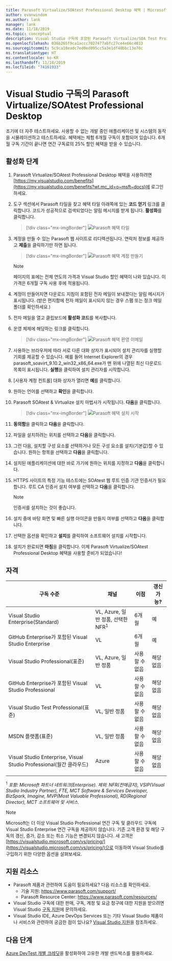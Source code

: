 ```yaml
---
title: Parasoft Virtualize/SOAtest Professional Desktop 혜택 | Microsoft Docs
author: evanwindom
ms.author: lank
manager: lank
ms.date: 11/18/2019
ms.topic: conceptual
description: Visual Studio 구독에 포함된 Parasoft Virtualize/SOA Test Professional 구독을 활성화하는 방법을 알아봅니다.
ms.openlocfilehash: 036b265f9ca1accc7027477abfc27ce4e66c4033
ms.sourcegitcommit: 5c9ca18eadc7ed0ed095cc5a3e1df40bbc13e70c
ms.translationtype: HT
ms.contentlocale: ko-KR
ms.lasthandoff: 11/18/2019
ms.locfileid: "74161933"
---
```

# <a name="parasoft-virtualizesoatest-professional-desktop-in-visual-studio-subscriptions"></a>Visual Studio 구독의 Parasoft Virtualize/SOAtest Professional Desktop

조기에 더 자주 테스트하세요.  사용할 수 없는 개발 중인 애플리케이션 및 시스템의 동작을 시뮬레이션하고 테스트하세요.  혜택에는 체험 6개월 구독이 포함되어 있습니다.  6개월 구독 기간이 끝나면 연간 구독료의 25% 할인 혜택을 받을 수 있습니다.

## <a name="activation-steps"></a>활성화 단계

1. Parasoft Virtualize/SOAtest Professional Desktop 혜택을 사용하려면 [https://my.visualstudio.com/benefits](https://my.visualstudio.com/benefits?wt.mc_id=o~msft~docs)에 로그인하세요.

2. 도구 섹션에서 Parasoft 타일을 찾고 혜택 타일 아래쪽에 있는 **코드 얻기** 링크를 클릭합니다.   코드가 성공적으로 검색되었다는 알림 메시지를 받게 됩니다.  **활성화**를 클릭합니다.
   > [!div class="mx-imgBorder"]
   > ![Parasoft 혜택 타일](_img/vs-parasoft/vs-parasoft-tile.png)

3. 계정을 만들 수 있는 Parasoft 웹 사이트로 리디렉션됩니다.  연락처 정보를 제공하고 **제출**을 클릭하기만 하면 됩니다.
   > [!div class="mx-imgBorder"]
   > ![Parasoft 혜택 계정 만들기](_img/vs-parasoft/vs-parasoft-new-account.png)

   > [!Note]
   > 페이지의 표에는 전체 연도의 가격과 Visual Studio 할인 혜택이 나와 있습니다. 이 가격은 6개월 구독 사용 후에 적용됩니다.  

4. 계정이 만들어지면 다운로드 지침이 포함된 전자 메일이 보내졌다는 알림 메시지가 표시됩니다.  (받은 편지함에 전자 메일이 표시되지 않는 경우 스팸 또는 정크 메일 폴더를 확인하세요.)

5. 전자 메일을 열고 클립보드에 **활성화 코드**를 복사합니다.

6. 운영 체제에 해당하는 링크를 클릭합니다.
   > [!div class="mx-imgBorder"]
   > ![Parasoft 혜택 환영 이메일](_img/vs-parasoft/vs-parasoft-email.png)

7. 사용하는 브라우저에 따라 서로 다른 대화 상자가 표시되어 설치 관리자를 실행할 기회를 제공할 수 있습니다.  예를 들어 Internet Explorer의 경우 parasoft_soavirt_9.10.2_win32_x86_64.exe가 맨 위에 나열된 최신 다운로드 목록이 표시됩니다. **실행**을 클릭하여 설치 관리자를 시작합니다.

8. [사용자 계정 컨트롤] 대화 상자가 열리면 **예**를 클릭합니다.

9. 원하는 언어를 선택하고 **확인**을 클릭합니다.

10. Parasoft SOAtest & Virtualize 설치 마법사가 시작됩니다.  **다음**을 클릭합니다.
    > [!div class="mx-imgBorder"]
    > ![Parasoft 혜택 설치 시작](_img/vs-parasoft/vs-parasoft-start-install.png)

11. **동의함**을 클릭하고 **다음**을 클릭합니다.

12. 파일을 설치하려는 위치를 선택하고 **다음**을 클릭합니다.

13. 그런 다음, 설치할 구성 요소를 선택하거나 모든 구성 요소를 설치(기본값)할 수 있습니다.  원하는 항목을 선택하고 **다음**을 클릭합니다.

14. 설치된 애플리케이션에 대한 바로 가기에 원하는 위치를 지정하고 **다음**을 클릭합니다.

15. HTTPS 사이트의 특정 기능 테스트에는 SOAtest 웹 루트 인증 기관 인증서가 필요합니다.  루트 CA 인증서 설치 여부를 선택하고 **다음**을 클릭합니다.
    > [!NOTE]
    > 인증서를 설치하는 것이 좋습니다.

16. 설치 중에 바탕 화면 및 빠른 실행 아이콘을 만들지 여부를 선택하고 **다음**을 클릭합니다.

17. 선택한 옵션을 확인하고 **설치**를 클릭하여 소프트웨어 설치를 시작합니다.

18. 설치가 완료되면 **마침**을 클릭합니다. 이제 Parasoft Virtualize/SOAtest Professional Desktop 혜택을 사용할 준비가 되었습니다!

## <a name="eligibility"></a>자격

| 구독 수준                                                 |     채널                                            | 이점                                                          | 갱신 가능?    |
|--------------------------------------------------------------------|---------------------------------------------------------|------------------------------------------------------------------|---------------|
| Visual Studio Enterprise(Standard)   | VL, Azure, 일반 정품, 선택한 NFR<sup>1</sup> | 6개월       |  예       |
| GitHub Enterprise가 포함된 Visual Studio Enterprise | VL | 6개월       |  예       |
| Visual Studio Professional(표준) | VL, Azure, 일반 정품                                       | 사용할 수 없음                                                           |해당 없음         |
| GitHub Enterprise가 포함된 Visual Studio Professional | VL                                      | 사용할 수 없음                                                           |해당 없음         |
| Visual Studio Test Professional(표준)                         | VL, 일반 정품                                              | 사용할 수 없음                                                           |해당 없음         |
| MSDN 플랫폼(표준)                                          | VL, 일반 정품                                              | 사용할 수 없음                                                           |해당 없음         |
| Visual Studio Enterprise, Visual Studio Professional(월간 클라우드) | Azure                                       | 사용할 수 없음                                                           |해당 없음|
||

<sup>1</sup> *포함: Microsoft 파트너 네트워크(Enterprise).  제외:  NFR(전매금지), VSIP(Visual Studio Industry Partner), FTE, MCT Software & Services Developer, BizSpark, Imagine, MVP(Most Valuable Professional), RD(Regional Director),  MCT 소프트웨어 및 서비스.*

> [!NOTE]
> Microsoft는 더 이상 Visual Studio Professional 연간 구독 및 클라우드 구독에 Visual Studio Enterprise 연간 구독을 제공하지 않습니다. 기존 고객 환경 및 해당 구독의 갱신, 증가, 감소 또는 취소 기능은 변경되지 않습니다. 새 고객은 [https://visualstudio.microsoft.com/vs/pricing/](https://visualstudio.microsoft.com/vs/pricing/)으로 이동하여 Visual Studio를 구입하기 위한 다양한 옵션을 살펴보세요.

## <a name="support-resources"></a>지원 리소스
- Parasoft 제품과 관련하여 도움이 필요하세요?  다음 리소스를 확인하세요.
  - 기술 지원:  https://www.parasoft.com/support/
  - Parasoft Resource Center:  https://www.parasoft.com/resources/
- Visual Studio 구독에 대한 판매, 구독, 계정 및 요금 청구에 대한 지원을 받으려면 Visual Studio [구독 지원](https://visualstudio.microsoft.com/subscriptions/support/)에 문의하세요.
- Visual Studio IDE, Azure DevOps Services 또는 기타 Visual Studio 제품이나 서비스와 관련하여 궁금한 점이 있나요?  [Visual Studio 지원](https://visualstudio.microsoft.com/support/)을 참조하세요.

## <a name="next-steps"></a>다음 단계
[Azure DevTest 개별 크레딧](vs-azure.md)을 활성화하여 고유한 개발 샌드박스를 활용하세요. 